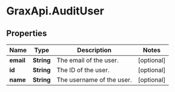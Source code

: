 # GraxApi.AuditUser

## Properties

Name | Type | Description | Notes
------------ | ------------- | ------------- | -------------
**email** | **String** | The email of the user. | [optional] 
**id** | **String** | The ID of the user. | [optional] 
**name** | **String** | The username of the user. | [optional] 


